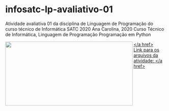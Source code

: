 # infosatc-lp-avaliativo-01
Atividade avaliativa 01 da disciplina de Linguagem de Programação do curso técnico de Informática SATC 2020
Ana Carolina, 2020
Curso Técnico de Informática, Linguagem de Programação
Programação em Python

<a href = https://web.satc.edu.br> <img src  = "satc.jpg" width ="400" height ="200" align = "left">
</a href>
<br>
<a href = https://github.com/anacarolina1002/infosatc-lp-avaliativo-01.git>
Link para os arquivos da atividade:
</a href>



